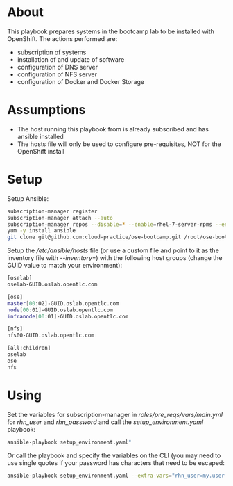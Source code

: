 # About
This playbook prepares systems in the bootcamp lab to be installed with OpenShift. The actions performed are:
* subscription of systems
* installation of and update of software
* configuration of DNS server
* configuration of NFS server
* configuration of Docker and Docker Storage

# Assumptions

* The host running this playbook from is already subscribed and has ansible installed
* The hosts file will only be used to configure pre-requisites, NOT for the OpenShift install

# Setup

Setup Ansible:
```bash
subscription-manager register
subscription-manager attach --auto
subscription-manager repos --disable=* --enable=rhel-7-server-rpms --enable=rhel-7-server-ose-3.1-rpms
yum -y install ansible
git clone git@github.com:cloud-practice/ose-bootcamp.git /root/ose-bootcamp
```

Setup the */etc/ansible/hosts* file (or use a custom file and point to it as the inventory file with *--inventory=*) with the following host groups (change the GUID value to match your environment):

```bash
[oselab]
oselab-GUID.oslab.opentlc.com

[ose]
master[00:02]-GUID.oslab.opentlc.com
node[00:01]-GUID.oslab.opentlc.com
infranode[00:01]-GUID.oslab.opentlc.com

[nfs]
nfs00-GUID.oslab.opentlc.com

[all:children]
oselab
ose
nfs
```

# Using

Set the variables for subscription-manager in *roles/pre_reqs/vars/main.yml* for *rhn_user* and *rhn_password* and call the *setup_environment.yaml* playbook:

```bash
ansible-playbook setup_environment.yaml"
```

Or call the playbook and specify the variables on the CLI (you may need to use single quotes if your password has characters that need to be escaped:

```bash
ansible-playbook setup_environment.yaml --extra-vars="rhn_user=my.user rhn_password=my.password"
```
